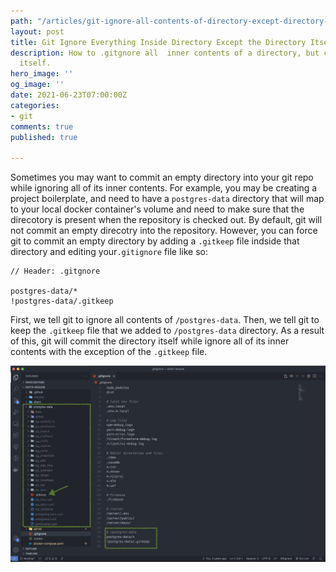 ```yaml
---
path: "/articles/git-ignore-all-contents-of-directory-except-directory-itself"
layout: post
title: Git Ignore Everything Inside Directory Except the Directory Itself
description: How to .gitgnore all  inner contents of a directory, but commit the directory
  itself.
hero_image: ''
og_image: ''
date: 2021-06-23T07:00:00Z
categories:
- git
comments: true
published: true

---
```

Sometimes you may want to commit an empty directory into your git repo while ignoring all of its inner contents. For example, you may be creating a project boilerplate, and need to have a `postgres-data` directory that will map to your local docker container's volume and need to make sure that the direcotory is present when the repository is checked out. By default, git will not commit an empty direcotry into the repository. However, you can force git to commit an empty directory by adding a `.gitkeep` file indside that directory and editing your`.gitignore` file like so:

```git
// Header: .gitgnore

postgres-data/*
!postgres-data/.gitkeep
```

First, we tell git to ignore all contents of `/postgres-data`. Then, we tell git to keep the `.gitkeep` file that we added to `/postgres-data` directory. As a result of this, git will commit the directory itself while ignore all of its inner contents with the exception of the `.gitkeep` file.

![](../assets/img/git-keep-2.jpg)